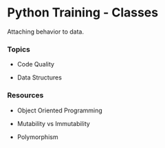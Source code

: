 # Python Training - Classes

Attaching behavior to data.

### Topics


- Code Quality

- Data Structures


### Resources


- Object Oriented Programming

- Mutability vs Immutability

- Polymorphism
